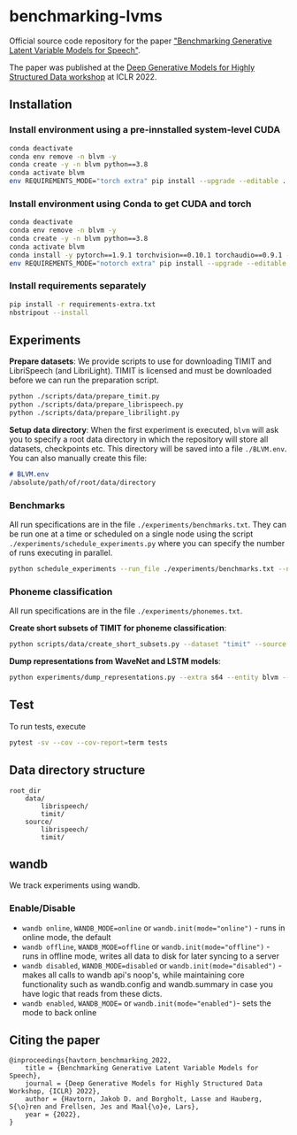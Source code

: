 # benchmarking-lvms

Official source code repository for the paper ["Benchmarking Generative Latent Variable Models for Speech"](https://arxiv.org/abs/2202.12707).

The paper was published at the [Deep Generative Models for Highly Structured Data workshop](https://deep-gen-struct.github.io) at ICLR 2022.

## Installation

### Install environment using a pre-innstalled system-level CUDA

```bash
conda deactivate
conda env remove -n blvm -y
conda create -y -n blvm python==3.8
conda activate blvm
env REQUIREMENTS_MODE="torch extra" pip install --upgrade --editable .
```

### Install environment using Conda to get CUDA and torch

```bash
conda deactivate
conda env remove -n blvm -y
conda create -y -n blvm python==3.8
conda activate blvm
conda install -y pytorch==1.9.1 torchvision==0.10.1 torchaudio==0.9.1 -c pytorch
env REQUIREMENTS_MODE="notorch extra" pip install --upgrade --editable . 
```

### Install requirements separately

```bash
pip install -r requirements-extra.txt
nbstripout --install
```

## Experiments

**Prepare datasets**:
We provide scripts to use for downloading TIMIT and LibriSpeech (and LibriLight).
TIMIT is licensed and must be downloaded before we can run the preparation script.

```bash
python ./scripts/data/prepare_timit.py
python ./scripts/data/prepare_librispeech.py
python ./scripts/data/prepare_librilight.py
```

**Setup data directory**:
When the first experiment is executed, `blvm` will ask you to specify a root data directory in which the repository will store all datasets, checkpoints etc. This directory will be saved into a file `./BLVM.env`. You can also manually create this file:

```md
# BLVM.env
/absolute/path/of/root/data/directory
```

### Benchmarks

All run specifications are in the file `./experiments/benchmarks.txt`.
They can be run one at a time or scheduled on a single node using the script `./experiments/schedule_experiments.py` where you can specify the number of runs executing in parallel.

```bash
python schedule_experiments --run_file ./experiments/benchmarks.txt --num_parallel 2
```

### Phoneme classification

All run specifications are in the file `./experiments/phonemes.txt`.

**Create short subsets of TIMIT for phoneme classification**:

```bash
python scripts/data/create_short_subsets.py --dataset "timit" --source "train.txt" --lengths 57600000 9600000 --names "train_1h" "train_10m"
```

**Dump representations from WaveNet and LSTM models**:

```bash
python experiments/dump_representations.py --extra s64 --entity blvm --project wavenet --id "model-run-id"
```

## Test

To run tests, execute

```bash
pytest -sv --cov --cov-report=term tests
```

## Data directory structure

```text
root_dir
    data/
        librispeech/
        timit/
    source/
        librispeech/
        timit/
```

## wandb

We track experiments using wandb.

### Enable/Disable

- `wandb online`, `WANDB_MODE=online` or `wandb.init(mode="online")` - runs in online mode, the default
- `wandb offline`, `WANDB_MODE=offline` or `wandb.init(mode="offline")` - runs in offline mode, writes all data to disk for later syncing to a server
- `wandb disabled`, `WANDB_MODE=disabled` or `wandb.init(mode="disabled")` - makes all calls to wandb api's noop's, while maintaining core functionality such as wandb.config and wandb.summary in case you have logic that reads from these dicts.
- `wandb enabled`, `WANDB_MODE=` or `wandb.init(mode="enabled")`- sets the mode to back online

## Citing the paper

```text
@inproceedings{havtorn_benchmarking_2022,
	title = {Benchmarking Generative Latent Variable Models for Speech},
	journal = {Deep Generative Models for Highly Structured Data Workshop, {ICLR} 2022},
	author = {Havtorn, Jakob D. and Borgholt, Lasse and Hauberg, S{\o}ren and Frellsen, Jes and Maal{\o}e, Lars},
	year = {2022},
}
```
